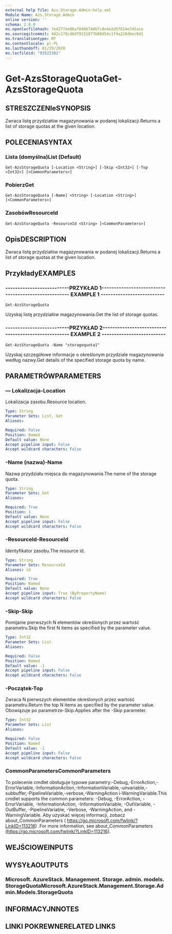 ```yaml
---
external help file: Azs.Storage.Admin-help.xml
Module Name: Azs.Storage.Admin
online version: ''
schema: 2.0.0
ms.openlocfilehash: 7e4277ee88af840674d6fc8e4e2d5f614e745ace
ms.sourcegitcommit: 4d2c178cd6df9151877b08d54c1f4a228dbec9d1
ms.translationtype: MT
ms.contentlocale: pl-PL
ms.lasthandoff: 01/29/2020
ms.locfileid: "93523301"
---
```

# <span data-ttu-id="f5ab4-101">Get-AzsStorageQuota</span><span class="sxs-lookup"><span data-stu-id="f5ab4-101">Get-AzsStorageQuota</span></span>

## <span data-ttu-id="f5ab4-102">STRESZCZENIe</span><span class="sxs-lookup"><span data-stu-id="f5ab4-102">SYNOPSIS</span></span>
<span data-ttu-id="f5ab4-103">Zwraca listę przydziałów magazynowania w podanej lokalizacji.</span><span class="sxs-lookup"><span data-stu-id="f5ab4-103">Returns a list of storage quotas at the given location.</span></span>

## <span data-ttu-id="f5ab4-104">POLECENIA</span><span class="sxs-lookup"><span data-stu-id="f5ab4-104">SYNTAX</span></span>

### <span data-ttu-id="f5ab4-105">Lista (domyślna)</span><span class="sxs-lookup"><span data-stu-id="f5ab4-105">List (Default)</span></span>
```
Get-AzsStorageQuota [-Location <String>] [-Skip <Int32>] [-Top <Int32>] [<CommonParameters>]
```

### <span data-ttu-id="f5ab4-106">Pobierz</span><span class="sxs-lookup"><span data-stu-id="f5ab4-106">Get</span></span>
```
Get-AzsStorageQuota [-Name] <String> [-Location <String>] [<CommonParameters>]
```

### <span data-ttu-id="f5ab4-107">Zasobów</span><span class="sxs-lookup"><span data-stu-id="f5ab4-107">ResourceId</span></span>
```
Get-AzsStorageQuota -ResourceId <String> [<CommonParameters>]
```

## <span data-ttu-id="f5ab4-108">Opis</span><span class="sxs-lookup"><span data-stu-id="f5ab4-108">DESCRIPTION</span></span>
<span data-ttu-id="f5ab4-109">Zwraca listę przydziałów magazynowania w podanej lokalizacji.</span><span class="sxs-lookup"><span data-stu-id="f5ab4-109">Returns a list of storage quotas at the given location.</span></span>

## <span data-ttu-id="f5ab4-110">Przykłady</span><span class="sxs-lookup"><span data-stu-id="f5ab4-110">EXAMPLES</span></span>

### <span data-ttu-id="f5ab4-111">--------------------------PRZYKŁAD 1--------------------------</span><span class="sxs-lookup"><span data-stu-id="f5ab4-111">-------------------------- EXAMPLE 1 --------------------------</span></span>
```
Get-AzsStorageQuota
```

<span data-ttu-id="f5ab4-112">Uzyskaj listę przydziałów magazynowania.</span><span class="sxs-lookup"><span data-stu-id="f5ab4-112">Get the list of storage quotas.</span></span>

### <span data-ttu-id="f5ab4-113">--------------------------PRZYKŁAD 2--------------------------</span><span class="sxs-lookup"><span data-stu-id="f5ab4-113">-------------------------- EXAMPLE 2 --------------------------</span></span>
```
Get-AzsStorageQuota -Name "storagequota1"
```

<span data-ttu-id="f5ab4-114">Uzyskaj szczegółowe informacje o określonym przydziale magazynowania według nazwy.</span><span class="sxs-lookup"><span data-stu-id="f5ab4-114">Get details of the specified storage quota by name.</span></span>

## <span data-ttu-id="f5ab4-115">PARAMETRÓW</span><span class="sxs-lookup"><span data-stu-id="f5ab4-115">PARAMETERS</span></span>

### <span data-ttu-id="f5ab4-116">— Lokalizacja</span><span class="sxs-lookup"><span data-stu-id="f5ab4-116">-Location</span></span>
<span data-ttu-id="f5ab4-117">Lokalizacja zasobu.</span><span class="sxs-lookup"><span data-stu-id="f5ab4-117">Resource location.</span></span>

```yaml
Type: String
Parameter Sets: List, Get
Aliases: 

Required: False
Position: Named
Default value: None
Accept pipeline input: False
Accept wildcard characters: False
```

### <span data-ttu-id="f5ab4-118">-Name (nazwa)</span><span class="sxs-lookup"><span data-stu-id="f5ab4-118">-Name</span></span>
<span data-ttu-id="f5ab4-119">Nazwa przydziału miejsca do magazynowania.</span><span class="sxs-lookup"><span data-stu-id="f5ab4-119">The name of the storage quota.</span></span>

```yaml
Type: String
Parameter Sets: Get
Aliases: 

Required: True
Position: 1
Default value: None
Accept pipeline input: False
Accept wildcard characters: False
```

### <span data-ttu-id="f5ab4-120">-ResourceId</span><span class="sxs-lookup"><span data-stu-id="f5ab4-120">-ResourceId</span></span>
<span data-ttu-id="f5ab4-121">Identyfikator zasobu.</span><span class="sxs-lookup"><span data-stu-id="f5ab4-121">The resource id.</span></span>

```yaml
Type: String
Parameter Sets: ResourceId
Aliases: id

Required: True
Position: Named
Default value: None
Accept pipeline input: True (ByPropertyName)
Accept wildcard characters: False
```

### <span data-ttu-id="f5ab4-122">-Skip</span><span class="sxs-lookup"><span data-stu-id="f5ab4-122">-Skip</span></span>
<span data-ttu-id="f5ab4-123">Pomijanie pierwszych N elementów określonych przez wartość parametru.</span><span class="sxs-lookup"><span data-stu-id="f5ab4-123">Skip the first N items as specified by the parameter value.</span></span>

```yaml
Type: Int32
Parameter Sets: List
Aliases: 

Required: False
Position: Named
Default value: -1
Accept pipeline input: False
Accept wildcard characters: False
```

### <span data-ttu-id="f5ab4-124">-Początek</span><span class="sxs-lookup"><span data-stu-id="f5ab4-124">-Top</span></span>
<span data-ttu-id="f5ab4-125">Zwraca N pierwszych elementów określonych przez wartość parametru.</span><span class="sxs-lookup"><span data-stu-id="f5ab4-125">Return the top N items as specified by the parameter value.</span></span>
<span data-ttu-id="f5ab4-126">Obowiązuje po parametrze-Skip.</span><span class="sxs-lookup"><span data-stu-id="f5ab4-126">Applies after the -Skip parameter.</span></span>

```yaml
Type: Int32
Parameter Sets: List
Aliases: 

Required: False
Position: Named
Default value: -1
Accept pipeline input: False
Accept wildcard characters: False
```

### <span data-ttu-id="f5ab4-127">CommonParameters</span><span class="sxs-lookup"><span data-stu-id="f5ab4-127">CommonParameters</span></span>
<span data-ttu-id="f5ab4-128">To polecenie cmdlet obsługuje typowe parametry:-Debug,-ErrorAction,-ErrorVariable,-InformationAction,-InformationVariable,-unvariable,-subbuffer,-PipelineVariable,-verbose,-WarningAction i-WarningVariable.</span><span class="sxs-lookup"><span data-stu-id="f5ab4-128">This cmdlet supports the common parameters: -Debug, -ErrorAction, -ErrorVariable, -InformationAction, -InformationVariable, -OutVariable, -OutBuffer, -PipelineVariable, -Verbose, -WarningAction, and -WarningVariable.</span></span> <span data-ttu-id="f5ab4-129">Aby uzyskać więcej informacji, zobacz about_CommonParameters ( https://go.microsoft.com/fwlink/?LinkID=113216) .</span><span class="sxs-lookup"><span data-stu-id="f5ab4-129">For more information, see about_CommonParameters (https://go.microsoft.com/fwlink/?LinkID=113216).</span></span>

## <span data-ttu-id="f5ab4-130">WEJŚCIOWE</span><span class="sxs-lookup"><span data-stu-id="f5ab4-130">INPUTS</span></span>

## <span data-ttu-id="f5ab4-131">WYSYŁA</span><span class="sxs-lookup"><span data-stu-id="f5ab4-131">OUTPUTS</span></span>

### <span data-ttu-id="f5ab4-132">Microsoft. AzureStack. Management. Storage. admin. models. StorageQuota</span><span class="sxs-lookup"><span data-stu-id="f5ab4-132">Microsoft.AzureStack.Management.Storage.Admin.Models.StorageQuota</span></span>

## <span data-ttu-id="f5ab4-133">INFORMACYJN</span><span class="sxs-lookup"><span data-stu-id="f5ab4-133">NOTES</span></span>

## <span data-ttu-id="f5ab4-134">LINKI POKREWNE</span><span class="sxs-lookup"><span data-stu-id="f5ab4-134">RELATED LINKS</span></span>

